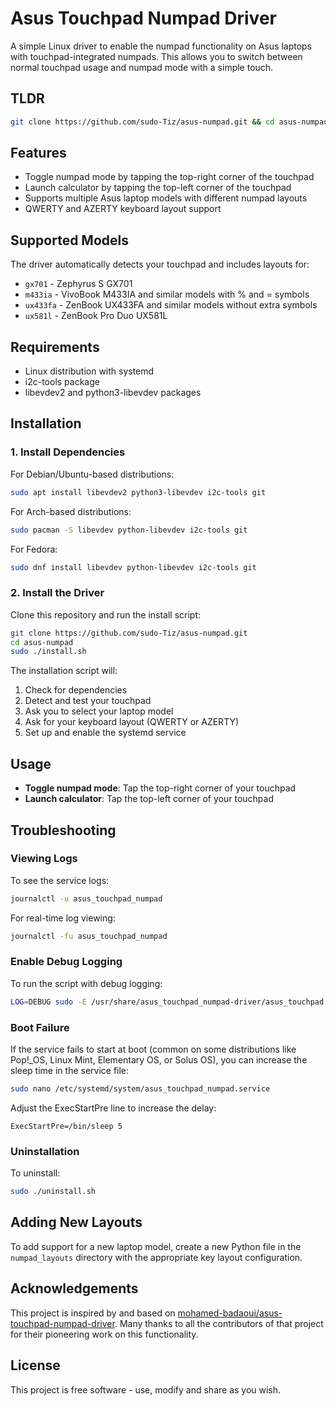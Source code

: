 # Asus Touchpad Numpad Driver

A simple Linux driver to enable the numpad functionality on Asus laptops with touchpad-integrated numpads. This allows you to switch between normal touchpad usage and numpad mode with a simple touch.

## TLDR

```bash
git clone https://github.com/sudo-Tiz/asus-numpad.git && cd asus-numpad && sudo ./install.sh
```

## Features

- Toggle numpad mode by tapping the top-right corner of the touchpad
- Launch calculator by tapping the top-left corner of the touchpad
- Supports multiple Asus laptop models with different numpad layouts
- QWERTY and AZERTY keyboard layout support

## Supported Models

The driver automatically detects your touchpad and includes layouts for:

- `gx701` - Zephyrus S GX701
- `m433ia` - VivoBook M433IA and similar models with % and = symbols
- `ux433fa` - ZenBook UX433FA and similar models without extra symbols
- `ux581l` - ZenBook Pro Duo UX581L 

## Requirements

- Linux distribution with systemd
- i2c-tools package
- libevdev2 and python3-libevdev packages

## Installation

### 1. Install Dependencies

For Debian/Ubuntu-based distributions:
```bash
sudo apt install libevdev2 python3-libevdev i2c-tools git
```

For Arch-based distributions:
```bash
sudo pacman -S libevdev python-libevdev i2c-tools git
```

For Fedora:
```bash
sudo dnf install libevdev python-libevdev i2c-tools git
```

### 2. Install the Driver

Clone this repository and run the install script:
```bash
git clone https://github.com/sudo-Tiz/asus-numpad.git
cd asus-numpad
sudo ./install.sh
```

The installation script will:
1. Check for dependencies
2. Detect and test your touchpad
3. Ask you to select your laptop model
4. Ask for your keyboard layout (QWERTY or AZERTY)
5. Set up and enable the systemd service

## Usage

- **Toggle numpad mode**: Tap the top-right corner of your touchpad
- **Launch calculator**: Tap the top-left corner of your touchpad

## Troubleshooting

### Viewing Logs

To see the service logs:
```bash
journalctl -u asus_touchpad_numpad
```

For real-time log viewing:
```bash
journalctl -fu asus_touchpad_numpad
```

### Enable Debug Logging

To run the script with debug logging:
```bash
LOG=DEBUG sudo -E /usr/share/asus_touchpad_numpad-driver/asus_touchpad.py
```

### Boot Failure

If the service fails to start at boot (common on some distributions like Pop!_OS, Linux Mint, Elementary OS, or Solus OS), you can increase the sleep time in the service file:

```bash
sudo nano /etc/systemd/system/asus_touchpad_numpad.service
```

Adjust the ExecStartPre line to increase the delay:
```
ExecStartPre=/bin/sleep 5
```

### Uninstallation

To uninstall:
```bash
sudo ./uninstall.sh
```

## Adding New Layouts

To add support for a new laptop model, create a new Python file in the `numpad_layouts` directory with the appropriate key layout configuration.

## Acknowledgements

This project is inspired by and based on [mohamed-badaoui/asus-touchpad-numpad-driver](https://github.com/mohamed-badaoui/asus-touchpad-numpad-driver). Many thanks to all the contributors of that project for their pioneering work on this functionality.

## License

This project is free software - use, modify and share as you wish.

